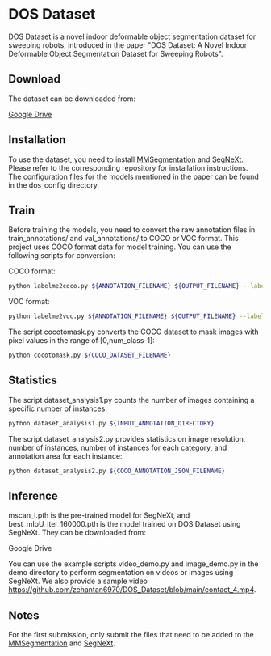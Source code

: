 # DOS Dataset

DOS Dataset is a novel indoor deformable object segmentation dataset for sweeping robots, introduced in the paper "DOS Dataset: A Novel Indoor Deformable Object Segmentation Dataset for Sweeping Robots".

## Download

The dataset can be downloaded from:

[Google Drive](https://drive.google.com/drive/folders/18YJEWwEI8jvI69U_tYTQsfqK_bO3Dj1q?usp=sharing)

## Installation

To use the dataset, you need to install [MMSegmentation](https://github.com/open-mmlab/mmsegmentation) and [SegNeXt](https://github.com/Visual-Attention-Network/SegNeXt). Please refer to the corresponding repository for installation instructions.
The configuration files for the models mentioned in the paper can be found in the dos_config directory.

## Train

Before training the models, you need to convert the raw annotation files in train_annotations/ and val_annotations/ to COCO or VOC format. This project uses COCO format data for model training. You can use the following scripts for conversion:

COCO format: 

```bash
python labelme2coco.py ${ANNOTATION_FILENAME} ${OUTPUT_FILENAME} --labels ${CATEGORY_FILE}
```

VOC format: 

```bash
python labelme2voc.py ${ANNOTATION_FILENAME} ${OUTPUT_FILENAME} --labels ${CATEGORY_FILE}
```

The script cocotomask.py converts the COCO dataset to mask images with pixel values in the range of [0,num_class-1]:

```bash
python cocotomask.py ${COCO_DATASET_FILENAME}
```

## Statistics

The script dataset_analysis1.py counts the number of images containing a specific number of instances:

```bash
python dataset_analysis1.py ${INPUT_ANNOTATION_DIRECTORY}
```

The script dataset_analysis2.py provides statistics on image resolution, number of instances, number of instances for each category, and annotation area for each instance:

```bash
python dataset_analysis2.py ${COCO_ANNOTATION_JSON_FILENAME}
```

## Inference

mscan_l.pth is the pre-trained model for SegNeXt, and best_mIoU_iter_160000.pth is the model trained on DOS Dataset using SegNeXt. They can be downloaded from:

Google Drive

You can use the example scripts video_demo.py and image_demo.py in the demo directory to perform segmentation on videos or images using SegNeXt. We also provide a sample video 
https://github.com/zehantan6970/DOS_Dataset/blob/main/contact_4.mp4.

## Notes

For the first submission, only submit the files that need to be added to the [MMSegmentation](https://github.com/open-mmlab/mmsegmentation) and [SegNeXt](https://github.com/Visual-Attention-Network/SegNeXt).
